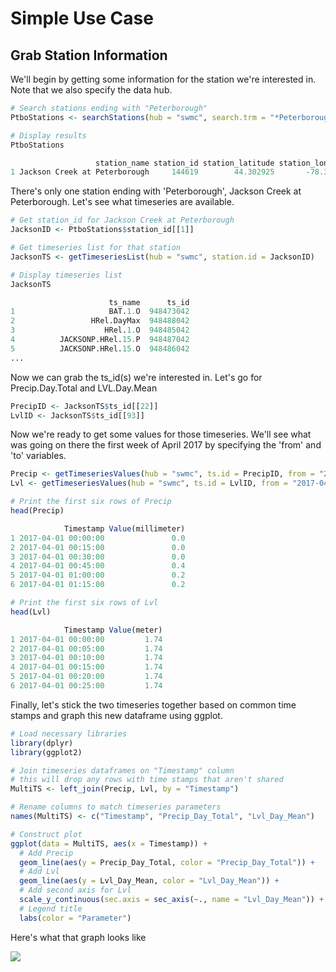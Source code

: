 Simple Use Case
================

Grab Station Information
------------------------

We'll begin by getting some information for the station we're interested in. Note that we also specify the data hub.

``` r
# Search stations ending with "Peterborough"
PtboStations <- searchStations(hub = "swmc", search.trm = "*Peterborough")

# Display results
PtboStations

                   station_name station_id station_latitude station_longitude
1 Jackson Creek at Peterborough     144619        44.302925       -78.3211367
```

There's only one station ending with 'Peterborough', Jackson Creek at Peterborough. Let's see what timeseries are available.

``` r
# Get station_id for Jackson Creek at Peterborough
JacksonID <- PtboStations$station_id[[1]]

# Get timeseries list for that station
JacksonTS <- getTimeseriesList(hub = "swmc", station.id = JacksonID)

# Display timeseries list
JacksonTS

                      ts_name      ts_id
1                     BAT.1.O  948473042
2                 HRel.DayMax  948488042
3                    HRel.1.O  948485042
4          JACKSONP.HRel.15.P  948487042
5          JACKSONP.HRel.15.O  948486042
...
```

Now we can grab the ts\_id(s) we're interested in. Let's go for Precip.Day.Total and LVL.Day.Mean

``` r
PrecipID <- JacksonTS$ts_id[[22]]
LvlID <- JacksonTS$ts_id[[93]]
```

Now we're ready to get some values for those timeseries. We'll see what was going on there the first week of April 2017 by specifying the 'from' and 'to' variables.

``` r
Precip <- getTimeseriesValues(hub = "swmc", ts.id = PrecipID, from = "2017-04-01", to = "2017-04-30")
Lvl <- getTimeseriesValues(hub = "swmc", ts.id = LvlID, from = "2017-04-01", to = "2017-04-30")

# Print the first six rows of Precip
head(Precip)

            Timestamp Value(millimeter)
1 2017-04-01 00:00:00               0.0
2 2017-04-01 00:15:00               0.0
3 2017-04-01 00:30:00               0.0
4 2017-04-01 00:45:00               0.4
5 2017-04-01 01:00:00               0.2
6 2017-04-01 01:15:00               0.2

# Print the first six rows of Lvl
head(Lvl)

            Timestamp Value(meter)
1 2017-04-01 00:00:00         1.74
2 2017-04-01 00:05:00         1.74
3 2017-04-01 00:10:00         1.74
4 2017-04-01 00:15:00         1.74
5 2017-04-01 00:20:00         1.74
6 2017-04-01 00:25:00         1.74
```

Finally, let's stick the two timeseries together based on common time stamps and graph this new dataframe using ggplot.

``` r
# Load necessary libraries 
library(dplyr)
library(ggplot2)

# Join timeseries dataframes on "Timestamp" column
# this will drop any rows with time stamps that aren't shared
MultiTS <- left_join(Precip, Lvl, by = "Timestamp")

# Rename columns to match timeseries parameters
names(MultiTS) <- c("Timestamp", "Precip_Day_Total", "Lvl_Day_Mean")

# Construct plot
ggplot(data = MultiTS, aes(x = Timestamp)) + 
  # Add Precip
  geom_line(aes(y = Precip_Day_Total, color = "Precip_Day_Total")) + 
  # Add Lvl
  geom_line(aes(y = Lvl_Day_Mean, color = "Lvl_Day_Mean")) + 
  # Add second axis for Lvl
  scale_y_continuous(sec.axis = sec_axis(~., name = "Lvl_Day_Mean")) + 
  # Legend title
  labs(color = "Parameter")
```

Here's what that graph looks like

![](E:/hellofriend/R_packages/kiwisR/examples/simple_use_case_plot.png)
